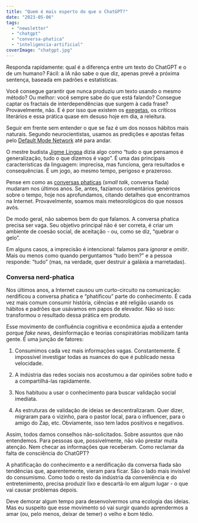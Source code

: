 ```yaml
---
title: "Quem é mais esperto do que o ChatGPT?"
date: "2023-05-06"
tags: 
  - "newsletter"
  - "chatgpt"
  - "conversa-phatica"
  - "inteligencia-artificial"
coverImage: "chatgpt.jpg"
---
```


Responda rapidamente: qual é a diferença entre um texto do ChatGPT e o de um humano? Fácil: a IA não sabe o que diz, apenas prevê a próxima sentença, baseada em padrões e estatísticas.

Você consegue garantir que nunca produziu um texto usando o mesmo método? Ou melhor: você sempre sabe do que está falando? Consegue captar os fractais de interdependências que surgem à cada frase? Provavelmente, não. E é por isso que existem os [exegetas](https://www.dicio.com.br/exegeta/), os críticos literários e essa prática quase em desuso hoje em dia, a releitura.

Seguir em frente sem entender o que se faz é um dos nossos hábitos mais naturais. Segundo neurocientistas, usamos as predições e apostas feitas pelo [Default Mode Network](https://en.wikipedia.org/wiki/Default_mode_network) até para andar.

O mestre budista [Jigme Lingpa](https://en.wikipedia.org/wiki/Jigme_Lingpa) dizia algo como “tudo o que pensamos é generalização, tudo o que dizemos é vago”. É uma das principais características da linguagem: imprecisa, mas funciona, gera resultados e consequências. É um jogo, ao mesmo tempo, perigoso e prazeroso.

Pense em como as [conversas phaticas](https://en.wikipedia.org/wiki/Phatic_expression) (_small talk_, conversa fiada) mudaram nos últimos anos. Se, antes, fazíamos comentários genéricos sobre o tempo, hoje nos aprofundamos, citando detalhes que encontramos na Internet. Provavelmente, soamos mais meteorológicos do que nossos avós.

De modo geral, não sabemos bem do que falamos. A conversa phatica precisa ser vaga. Seu objetivo principal não é ser correta, é criar um ambiente de coesão social, de aceitação - ou, como se diz, “quebrar o gelo”.

Em alguns casos, a imprecisão é intencional: falamos para _ignorar_ e _omitir_. Mais ou menos como quando perguntamos “tudo bem?” e a pessoa responde: “tudo” (mas, na verdade, quer destruir a galáxia a marretadas).

### Conversa nerd-phatica

Nos últimos anos, a Internet causou um curto-circuito na comunicação: nerdificou a conversa phatica e “phatificou” parte do conhecimento. É cada vez mais comum consumir história, ciências e até religião usando os hábitos e padrões que usávamos em papos de elevador. Não só isso: transformou o resultado dessa prática em produto.

Esse movimento de confluência cognitiva e econômica ajuda a entender porque _fake news_, desinformação e teorias conspiratórias mobilizam tanta gente. É uma junção de fatores:

1. Consumimos cada vez mais informações vagas. Constantemente. É impossível investigar todas as nuances do que é publicado nessa velocidade.
    
2. A indústria das redes sociais nos acostumou a dar opiniões sobre tudo e a compartilhá-las rapidamente.
    
3. Nos habituou a usar o conhecimento para buscar validação social imediata.
    
4. As estruturas de validação de ideias se descentralizaram. Quer dizer, migraram para o vizinho, para o pastor local, para o influencer, para o amigo do Zap, etc. Obviamente, isso tem lados positivos e negativos.
    

Assim, todos damos conselhos não-solicitados. Sobre assuntos que não entendemos. Para pessoas que, possivelmente, não vão prestar muita atenção. Nem checar as informações que receberam. Como reclamar da falta de consciência do ChatGPT?

A phatificação do conhecimento e a nerdificação da conversa fiada são tendências que, aparentemente, vieram para ficar. São o lado mais invisível do consumismo. Como todo o resto da indústria da conveniência e do entretenimento, precisa produzir lixo e descartá-lo em algum lugar - o que vai causar problemas depois.

Deve demorar algum tempo para desenvolvermos uma ecologia das ideias. Mas eu suspeito que esse movimento só vai surgir quando aprendermos a amar (ou, pelo menos, deixar de temer) o velho e bom tédio.
